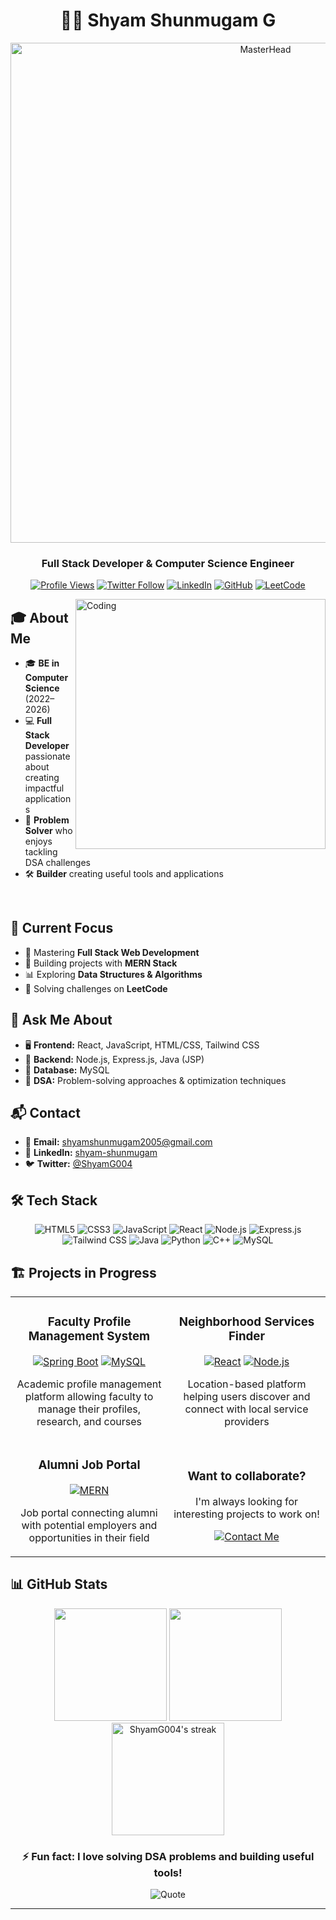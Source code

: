 # <div align="center">👨‍💻 Shyam Shunmugam G</div>

<div align="center">
  <a href="https://your-portfolio-url.com">
    <img src="https://firebasestorage.googleapis.com/v0/b/flexi-coding.appspot.com/o/dempgi7-520f8d5f-63d4-4453-8822-dbc149ae27f8.gif?alt=media&token=91c0c7b2-93c3-4029-b011-1a8703c5730d" alt="MasterHead" width="800">
  </a>
</div>

<h3 align="center">Full Stack Developer & Computer Science Engineer</h3>

<div align="center">
  
  [![Profile Views](https://komarev.com/ghpvc/?username=ShyamG004&label=Profile%20views&color=0e75b6&style=flat)](https://github.com/ShyamG004)
  [![Twitter Follow](https://img.shields.io/twitter/follow/ShyamG004?logo=twitter&style=for-the-badge)](https://twitter.com/ShyamG004)
  [![LinkedIn](https://img.shields.io/badge/-LinkedIn-0077B5?style=for-the-badge&logo=linkedin&logoColor=white)](https://www.linkedin.com/in/shyam-shunmugam/)
  [![GitHub](https://img.shields.io/badge/-GitHub-181717?style=for-the-badge&logo=github)](https://github.com/ShyamG004)
  [![LeetCode](https://img.shields.io/badge/-LeetCode-FFA116?style=for-the-badge&logo=leetcode&logoColor=black)](https://leetcode.com/ShyamG2005)
  
</div>

<img align="right" alt="Coding" width="400" src="https://cdn.dribbble.com/users/1162077/screenshots/3848914/programmer.gif">

## 🎓 About Me

- 🎓 **BE in Computer Science** (2022–2026)
- 💻 **Full Stack Developer** passionate about creating impactful applications
- 🧠 **Problem Solver** who enjoys tackling DSA challenges
- 🛠️ **Builder** creating useful tools and applications

<br>

## 🚀 Current Focus

- 🌱 Mastering **Full Stack Web Development**
- 💼 Building projects with **MERN Stack**
- 📊 Exploring **Data Structures & Algorithms**
- 🧩 Solving challenges on **LeetCode**

## 💬 Ask Me About

- 🖥️ **Frontend:** React, JavaScript, HTML/CSS, Tailwind CSS
- 🔧 **Backend:** Node.js, Express.js, Java (JSP)
- 💾 **Database:** MySQL
- 🧮 **DSA:** Problem-solving approaches & optimization techniques

## 📬 Contact

- 📧 **Email:** shyamshunmugam2005@gmail.com
- 🔗 **LinkedIn:** [shyam-shunmugam](https://www.linkedin.com/in/shyam-shunmugam/)
- 🐦 **Twitter:** [@ShyamG004](https://twitter.com/ShyamG004)

## 🛠️ Tech Stack

<div align="center">
  
  ![HTML5](https://img.shields.io/badge/-HTML5-E34F26?style=for-the-badge&logo=html5&logoColor=white)
  ![CSS3](https://img.shields.io/badge/-CSS3-1572B6?style=for-the-badge&logo=css3)
  ![JavaScript](https://img.shields.io/badge/-JavaScript-F7DF1E?style=for-the-badge&logo=javascript&logoColor=black)
  ![React](https://img.shields.io/badge/-React-61DAFB?style=for-the-badge&logo=react&logoColor=black)
  ![Node.js](https://img.shields.io/badge/-Node.js-339933?style=for-the-badge&logo=nodedotjs&logoColor=white)
  ![Express.js](https://img.shields.io/badge/-Express.js-000000?style=for-the-badge&logo=express)
  ![Tailwind CSS](https://img.shields.io/badge/-Tailwind_CSS-38B2AC?style=for-the-badge&logo=tailwind-css&logoColor=white)
  ![Java](https://img.shields.io/badge/-Java-007396?style=for-the-badge&logo=java&logoColor=white)
  ![Python](https://img.shields.io/badge/-Python-3776AB?style=for-the-badge&logo=python&logoColor=white)
  ![C++](https://img.shields.io/badge/-C++-00599C?style=for-the-badge&logo=c%2B%2B&logoColor=white)
  ![MySQL](https://img.shields.io/badge/-MySQL-4479A1?style=for-the-badge&logo=mysql&logoColor=white)
  
</div>

## 🏗️ Projects in Progress

<table>
  <tr>
    <td width="50%">
      <h3 align="center">Faculty Profile Management System</h3>
      <div align="center">
        <a href="#" target="_blank"><img src="https://img.shields.io/badge/-Spring_Boot-6DB33F?style=for-the-badge&logo=spring&logoColor=white" alt="Spring Boot"></a>
        <a href="#" target="_blank"><img src="https://img.shields.io/badge/-MySQL-4479A1?style=for-the-badge&logo=mysql&logoColor=white" alt="MySQL"></a>
      </div>
      <p align="center">Academic profile management platform allowing faculty to manage their profiles, research, and courses</p>
    </td>
    <td width="50%">
      <h3 align="center">Neighborhood Services Finder</h3>
      <div align="center">
        <a href="#" target="_blank"><img src="https://img.shields.io/badge/-React-61DAFB?style=for-the-badge&logo=react&logoColor=black" alt="React"></a>
        <a href="#" target="_blank"><img src="https://img.shields.io/badge/-Node.js-339933?style=for-the-badge&logo=nodedotjs&logoColor=white" alt="Node.js"></a>
      </div>
      <p align="center">Location-based platform helping users discover and connect with local service providers</p>
    </td>
  </tr>
  <tr>
    <td width="50%">
      <h3 align="center">Alumni Job Portal</h3>
      <div align="center">
        <a href="#" target="_blank"><img src="https://img.shields.io/badge/-MERN_Stack-00D8FF?style=for-the-badge&logoColor=white" alt="MERN"></a>
      </div>
      <p align="center">Job portal connecting alumni with potential employers and opportunities in their field</p>
    </td>
    <td width="50%">
      <h3 align="center">Want to collaborate?</h3>
      <p align="center">I'm always looking for interesting projects to work on!</p>
      <div align="center">
        <a href="mailto:shyamshunmugam2005@gmail.com"><img src="https://img.shields.io/badge/-Contact_Me-D14836?style=for-the-badge&logo=gmail&logoColor=white" alt="Contact Me"></a>
      </div>
    </td>
  </tr>
</table>

## 📊 GitHub Stats

<div align="center">
  <img height="180em" src="https://github-readme-stats.vercel.app/api?username=ShyamG004&show_icons=true&theme=tokyonight&include_all_commits=true&count_private=true"/>
  <img height="180em" src="https://github-readme-stats.vercel.app/api/top-langs/?username=ShyamG004&layout=compact&langs_count=7&theme=tokyonight"/>
</div>

<div align="center">
  <img height="180em" src="https://github-readme-streak-stats.herokuapp.com/?user=ShyamG004&theme=tokyonight" alt="ShyamG004's streak" />
</div>

<div align="center">
  
  ### ⚡ Fun fact: I love solving DSA problems and building useful tools!
  
  ![Quote](https://quotes-github-readme.vercel.app/api?type=horizontal&theme=tokyonight)
  
</div>

---


